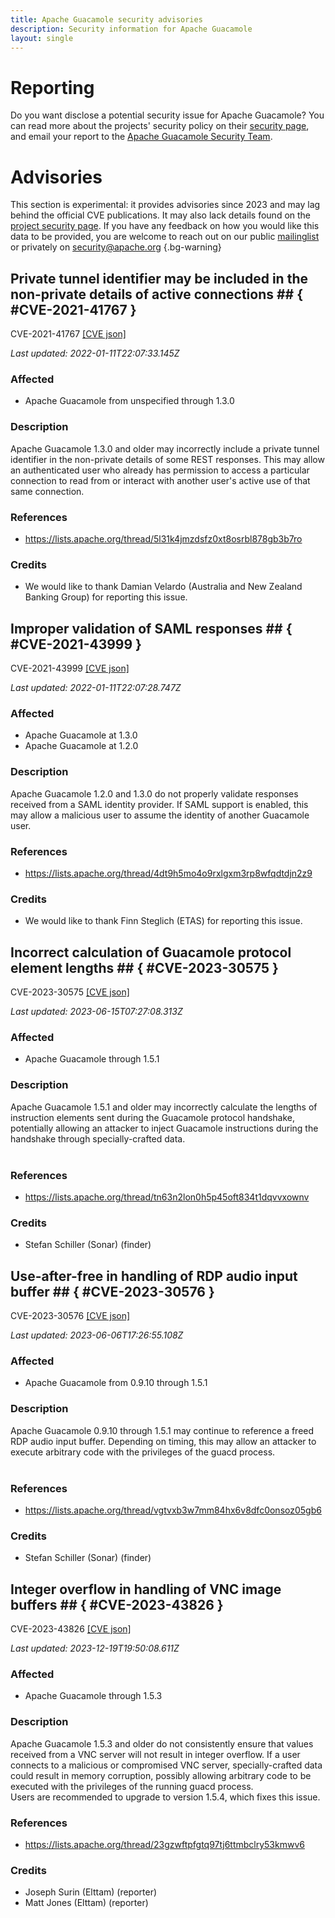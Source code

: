 ```yaml
---
title: Apache Guacamole security advisories
description: Security information for Apache Guacamole
layout: single
---
```


# Reporting

Do you want disclose a potential security issue for Apache Guacamole? You can read more about the projects' security policy on their [security page](https://guacamole.apache.org/security/), and email your report to the [Apache Guacamole Security Team](mailto:security@guacamole.apache.org).

# Advisories

This section is experimental: it provides advisories since 2023 and may lag behind the official CVE publications. It may also lack details found on the [project security page](https://guacamole.apache.org/security/). If you have any feedback on how you would like this data to be provided, you are welcome to reach out on our public [mailinglist](/mailinglist) or privately on [security@apache.org](mailto:security@apache.org)
{.bg-warning}

## Private tunnel identifier may be included in the non-private details of active connections ## { #CVE-2021-41767 }

CVE-2021-41767 [\[CVE json\]](./CVE-2021-41767.cve.json)

_Last updated: 2022-01-11T22:07:33.145Z_

### Affected

* Apache Guacamole from unspecified through 1.3.0


### Description

Apache Guacamole 1.3.0 and older may incorrectly include a private tunnel identifier in the non-private details of some REST responses. This may allow an authenticated user who already has permission to access a particular connection to read from or interact with another user's active use of that same connection.

### References
* https://lists.apache.org/thread/5l31k4jmzdsfz0xt8osrbl878gb3b7ro


### Credits
* We would like to thank Damian Velardo (Australia and New Zealand Banking Group) for reporting this issue.


## Improper validation of SAML responses ## { #CVE-2021-43999 }

CVE-2021-43999 [\[CVE json\]](./CVE-2021-43999.cve.json)

_Last updated: 2022-01-11T22:07:28.747Z_

### Affected

* Apache Guacamole at 1.3.0
* Apache Guacamole at 1.2.0


### Description

Apache Guacamole 1.2.0 and 1.3.0 do not properly validate responses received from a SAML identity provider. If SAML support is enabled, this may allow a malicious user to assume the identity of another Guacamole user.

### References
* https://lists.apache.org/thread/4dt9h5mo4o9rxlgxm3rp8wfqdtdjn2z9


### Credits
* We would like to thank Finn Steglich (ETAS) for reporting this issue.


## Incorrect calculation of Guacamole protocol element lengths ## { #CVE-2023-30575 }

CVE-2023-30575 [\[CVE json\]](./CVE-2023-30575.cve.json)

_Last updated: 2023-06-15T07:27:08.313Z_

### Affected

* Apache Guacamole through 1.5.1


### Description

Apache Guacamole 1.5.1 and older may incorrectly calculate the lengths of instruction elements sent during the Guacamole protocol handshake, potentially allowing an attacker to inject Guacamole instructions during the handshake through specially-crafted data.<br><br>

### References
* https://lists.apache.org/thread/tn63n2lon0h5p45oft834t1dqvvxownv


### Credits
* Stefan Schiller (Sonar) (finder)


## Use-after-free in handling of RDP audio input buffer ## { #CVE-2023-30576 }

CVE-2023-30576 [\[CVE json\]](./CVE-2023-30576.cve.json)

_Last updated: 2023-06-06T17:26:55.108Z_

### Affected

* Apache Guacamole from 0.9.10 through 1.5.1


### Description

Apache Guacamole 0.9.10 through 1.5.1 may continue to reference a freed RDP audio input buffer. Depending on timing, this may allow an attacker to execute arbitrary code with the privileges of the guacd process.<br><br>

### References
* https://lists.apache.org/thread/vgtvxb3w7mm84hx6v8dfc0onsoz05gb6


### Credits
* Stefan Schiller (Sonar) (finder)


## Integer overflow in handling of VNC image buffers ## { #CVE-2023-43826 }

CVE-2023-43826 [\[CVE json\]](./CVE-2023-43826.cve.json)

_Last updated: 2023-12-19T19:50:08.611Z_

### Affected

* Apache Guacamole through 1.5.3


### Description

<div>Apache Guacamole 1.5.3 and older do not consistently ensure that values received from a VNC server will not result in integer overflow. If a user connects to a malicious or compromised VNC server, specially-crafted data could result in memory corruption, possibly allowing arbitrary code to be executed with the privileges of the running guacd process.<br></div><div>Users are recommended to upgrade to version 1.5.4, which fixes this issue.</div>

### References
* https://lists.apache.org/thread/23gzwftpfgtq97tj6ttmbclry53kmwv6


### Credits
* Joseph Surin (Elttam) (reporter)
* Matt Jones (Elttam) (reporter)
